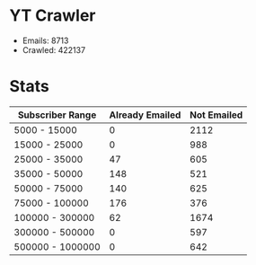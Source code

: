 # YT Crawler
- Emails: 8713
- Crawled: 422137

# Stats
| Subscriber Range  | Already Emailed | Not Emailed |
|-------|-------|-------|
| 5000 - 15000 | 0 | 2112 |
| 15000 - 25000 | 0 | 988 |
| 25000 - 35000 | 47 | 605 |
| 35000 - 50000 | 148 | 521 |
| 50000 - 75000 | 140 | 625 |
| 75000 - 100000 | 176 | 376 |
| 100000 - 300000 | 62 | 1674 |
| 300000 - 500000 | 0 | 597 |
| 500000 - 1000000 | 0 | 642 |
